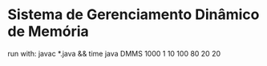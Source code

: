 # Sistema de Gerenciamento Dinâmico de Memória
run with: javac \*.java && time java DMMS 1000 1 10 100 80 20 20
